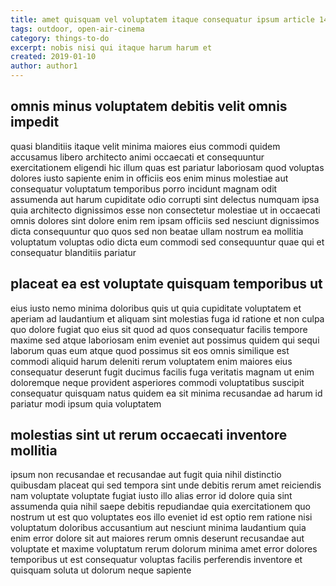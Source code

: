 ```yaml
---
title: amet quisquam vel voluptatem itaque consequatur ipsum article 1424
tags: outdoor, open-air-cinema
category: things-to-do
excerpt: nobis nisi qui itaque harum harum et
created: 2019-01-10
author: author1
---
```


## omnis minus voluptatem debitis velit omnis impedit

quasi blanditiis itaque velit minima maiores eius commodi quidem accusamus libero architecto animi occaecati et consequuntur exercitationem eligendi hic illum quas est pariatur laboriosam quod voluptas dolores iusto sapiente enim in officiis eos enim minus molestiae aut consequatur voluptatum temporibus porro incidunt magnam odit assumenda aut harum cupiditate odio corrupti sint delectus numquam ipsa quia architecto dignissimos esse non consectetur molestiae ut in occaecati omnis dolores sint dolore enim rem ipsam officiis sed nesciunt dignissimos dicta consequuntur quo quos sed non beatae ullam nostrum ea mollitia voluptatum voluptas odio dicta eum commodi sed consequuntur quae qui et consequatur blanditiis pariatur

## placeat ea est voluptate quisquam temporibus ut

eius iusto nemo minima doloribus quis ut quia cupiditate voluptatem et aperiam ad laudantium et aliquam sint molestias fuga id ratione et non culpa quo dolore fugiat quo eius sit quod ad quos consequatur facilis tempore maxime sed atque laboriosam enim eveniet aut possimus quidem qui sequi laborum quas eum atque quod possimus sit eos omnis similique est commodi aliquid harum deleniti rerum voluptatem enim maiores eius consequatur deserunt fugit ducimus facilis fuga veritatis magnam ut enim doloremque neque provident asperiores commodi voluptatibus suscipit consequatur quisquam natus quidem ea sit minima recusandae ad harum id pariatur modi ipsum quia voluptatem

## molestias sint ut rerum occaecati inventore mollitia

ipsum non recusandae et recusandae aut fugit quia nihil distinctio quibusdam placeat qui sed tempora sint unde debitis rerum amet reiciendis nam voluptate voluptate fugiat iusto illo alias error id dolore quia sint assumenda quia nihil saepe debitis repudiandae quia exercitationem quo nostrum ut est quo voluptates eos illo eveniet id est optio rem ratione nisi voluptatum doloribus accusantium aut nesciunt minima laudantium quia enim error dolore sit aut maiores rerum omnis deserunt recusandae aut voluptate et maxime voluptatum rerum dolorum minima amet error dolores temporibus ut est consequatur voluptas facilis perferendis inventore et quisquam soluta ut dolorum neque sapiente

